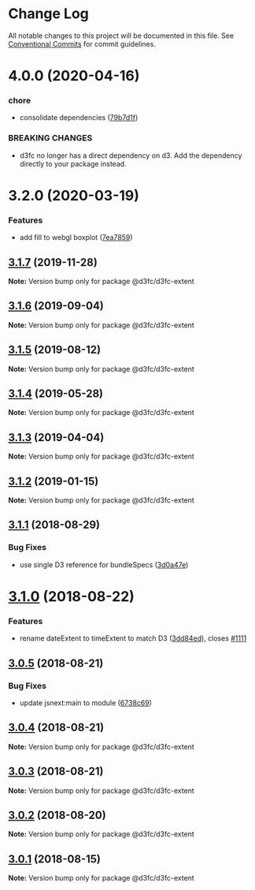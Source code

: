 # Change Log

All notable changes to this project will be documented in this file.
See [Conventional Commits](https://conventionalcommits.org) for commit guidelines.

# 4.0.0 (2020-04-16)


### chore

* consolidate dependencies ([79b7d1f](https://github.com/d3fc/d3fc/commit/79b7d1f))


### BREAKING CHANGES

* d3fc no longer has a direct dependency on d3. Add the
dependency directly to your package instead.





# 3.2.0 (2020-03-19)


### Features

* add fill to webgl boxplot ([7ea7859](https://github.com/d3fc/d3fc/commit/7ea7859))





## [3.1.7](https://github.com/d3fc/d3fc/compare/@d3fc/d3fc-extent@3.1.6...@d3fc/d3fc-extent@3.1.7) (2019-11-28)

**Note:** Version bump only for package @d3fc/d3fc-extent





## [3.1.6](https://github.com/d3fc/d3fc/compare/@d3fc/d3fc-extent@3.1.5...@d3fc/d3fc-extent@3.1.6) (2019-09-04)

**Note:** Version bump only for package @d3fc/d3fc-extent





<a name="3.1.5"></a>
## [3.1.5](https://github.com/d3fc/d3fc/compare/@d3fc/d3fc-extent@3.1.4...@d3fc/d3fc-extent@3.1.5) (2019-08-12)




**Note:** Version bump only for package @d3fc/d3fc-extent

<a name="3.1.4"></a>
## [3.1.4](https://github.com/d3fc/d3fc/compare/@d3fc/d3fc-extent@3.1.3...@d3fc/d3fc-extent@3.1.4) (2019-05-28)




**Note:** Version bump only for package @d3fc/d3fc-extent

<a name="3.1.3"></a>
## [3.1.3](https://github.com/d3fc/d3fc/compare/@d3fc/d3fc-extent@3.1.2...@d3fc/d3fc-extent@3.1.3) (2019-04-04)




**Note:** Version bump only for package @d3fc/d3fc-extent

<a name="3.1.2"></a>
## [3.1.2](https://github.com/d3fc/d3fc/compare/@d3fc/d3fc-extent@3.1.1...@d3fc/d3fc-extent@3.1.2) (2019-01-15)




**Note:** Version bump only for package @d3fc/d3fc-extent

<a name="3.1.1"></a>
## [3.1.1](https://github.com/d3fc/d3fc/compare/@d3fc/d3fc-extent@3.1.0...@d3fc/d3fc-extent@3.1.1) (2018-08-29)


### Bug Fixes

* use single D3 reference for bundleSpecs ([3d0a47e](https://github.com/d3fc/d3fc/commit/3d0a47e))




<a name="3.1.0"></a>
# [3.1.0](https://github.com/d3fc/d3fc/compare/@d3fc/d3fc-extent@3.0.5...@d3fc/d3fc-extent@3.1.0) (2018-08-22)


### Features

* rename dateExtent to timeExtent to match D3 ([3dd84ed](https://github.com/d3fc/d3fc/commit/3dd84ed)), closes [#1111](https://github.com/d3fc/d3fc/issues/1111)




<a name="3.0.5"></a>
## [3.0.5](https://github.com/d3fc/d3fc/compare/@d3fc/d3fc-extent@3.0.4...@d3fc/d3fc-extent@3.0.5) (2018-08-21)


### Bug Fixes

* update jsnext:main to module ([6738c69](https://github.com/d3fc/d3fc/commit/6738c69))




<a name="3.0.4"></a>
## [3.0.4](https://github.com/d3fc/d3fc/compare/@d3fc/d3fc-extent@3.0.3...@d3fc/d3fc-extent@3.0.4) (2018-08-21)




**Note:** Version bump only for package @d3fc/d3fc-extent

<a name="3.0.3"></a>
## [3.0.3](https://github.com/d3fc/d3fc-extent/compare/@d3fc/d3fc-extent@3.0.2...@d3fc/d3fc-extent@3.0.3) (2018-08-21)




**Note:** Version bump only for package @d3fc/d3fc-extent

<a name="3.0.2"></a>
## [3.0.2](https://github.com/d3fc/d3fc/compare/@d3fc/d3fc-extent@3.0.1...@d3fc/d3fc-extent@3.0.2) (2018-08-20)




**Note:** Version bump only for package @d3fc/d3fc-extent

<a name="3.0.1"></a>
## [3.0.1](https://github.com/d3fc/d3fc/compare/@d3fc/d3fc-extent@3.0.0...@d3fc/d3fc-extent@3.0.1) (2018-08-15)




**Note:** Version bump only for package @d3fc/d3fc-extent
